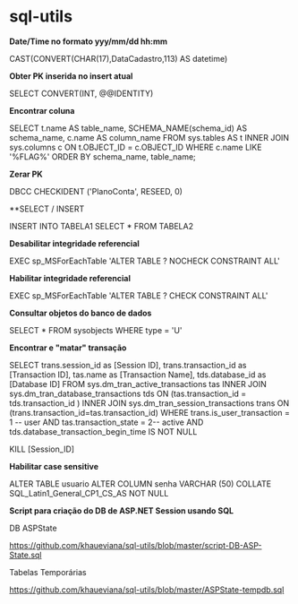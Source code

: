 # sql-utils

**Date/Time no formato yyy/mm/dd hh:mm**

CAST(CONVERT(CHAR(17),DataCadastro,113) AS datetime)


**Obter PK inserida no insert atual**

SELECT CONVERT(INT, @@IDENTITY)

**Encontrar coluna**

SELECT t.name AS table_name, SCHEMA_NAME(schema_id) AS schema_name, c.name AS column_name FROM sys.tables AS t INNER JOIN sys.columns c ON t.OBJECT_ID = c.OBJECT_ID WHERE c.name LIKE '%FLAG%' ORDER BY schema_name, table_name;

**Zerar PK**

DBCC CHECKIDENT ('PlanoConta', RESEED, 0)

**SELECT / INSERT

INSERT INTO TABELA1 SELECT * FROM TABELA2

**Desabilitar integridade referencial**

EXEC sp_MSForEachTable 'ALTER TABLE ? NOCHECK CONSTRAINT ALL'

**Habilitar integridade referencial**

EXEC sp_MSForEachTable 'ALTER TABLE ? CHECK CONSTRAINT ALL'

**Consultar objetos do banco de dados**

SELECT * FROM sysobjects WHERE type = 'U'

**Encontrar e "matar" transação**

SELECT trans.session_id as [Session ID], trans.transaction_id as [Transaction ID], tas.name as [Transaction Name], tds.database_id as [Database ID]
FROM sys.dm_tran_active_transactions tas INNER JOIN sys.dm_tran_database_transactions tds ON (tas.transaction_id = tds.transaction_id ) INNER JOIN sys.dm_tran_session_transactions trans ON (trans.transaction_id=tas.transaction_id)
WHERE trans.is_user_transaction = 1 -- user AND tas.transaction_state = 2-- active AND tds.database_transaction_begin_time IS NOT NULL

KILL [Session_ID]

**Habilitar case sensitive**

ALTER TABLE usuario ALTER COLUMN senha VARCHAR (50) COLLATE SQL_Latin1_General_CP1_CS_AS NOT NULL

**Script para criação do DB de ASP.NET Session usando SQL**

DB ASPState

https://github.com/khaueviana/sql-utils/blob/master/script-DB-ASP-State.sql

Tabelas Temporárias

https://github.com/khaueviana/sql-utils/blob/master/ASPState-tempdb.sql
